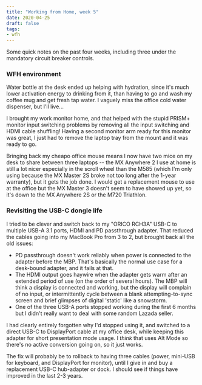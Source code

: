 ```yaml
---
title: "Working from Home, week 5"
date: 2020-04-25
draft: false
tags:
- wfh
---
```


Some quick notes on the past four weeks, including three under the mandatory circuit breaker controls.

### WFH environment

Water bottle at the desk ended up helping with hydration, since it's much lower activation energy to drinking from it, than having to go and wash my coffee mug and get fresh tap water.
I vaguely miss the office cold water dispenser, but I'll live...

I brought my work monitor home, and that helped with the stupid PRISM+ monitor input switching problems by removing all the input switching and HDMI cable shuffling!
Having a second monitor arm ready for this monitor was great, I just had to remove the laptop tray from the mount and it was ready to go.

Bringing back my cheapo office mouse means I now have two mice on my desk to share between three laptops -- the MX Anywhere 2 I use at home is still a lot nicer especially in the scroll wheel than the M585 (which I'm only using because the MX Master 2S broke not too long after the 1-year warranty), but it gets the job done.
I would get a replacement mouse to use at the office but the MX Master 3 doesn't seem to have showed up yet, so it's down to the MX Anywhere 2S or the M720 Triathlon.

### Revisiting the USB-C dongle life

I tried to be clever and switch back to my "ORICO RCH3A" USB-C to multiple USB-A 3.1 ports, HDMI and PD passthrough adapter.
That reduced the cables going into my MacBook Pro from 3 to 2, but brought back all the old issues:

- PD passthrough doesn't work reliably when power is connected to the adapter before the MBP. That's basically the normal use case for a desk-bound adapter, and it fails at that.
- The HDMI output goes haywire when the adapter gets warm after an extended period of use (on the order of several hours). The MBP will think a display is connected and working, but the display will complain of no input, or intermittently cycle between a blank attempting-to-sync screen and brief glimpses of digital 'static' like a snowstorm.
- One of the three USB-A ports stopped working during the first 6 months but I didn't really want to deal with some random Lazada seller.

I had clearly entirely forgotten why I'd stopped using it, and switched to a direct USB-C to DisplayPort cable at my office desk, while keeping this adapter for short presentation mode usage.
I _think_ that uses Alt Mode so there's no active conversion going on, so it just works.

The fix will probably be to rollback to having three cables (power, mini-USB for keyboard, and DisplayPort for monitor), until I give in and buy a replacement USB-C hub-adapter or dock.
I should see if things have improved in the last 2-3 years.
